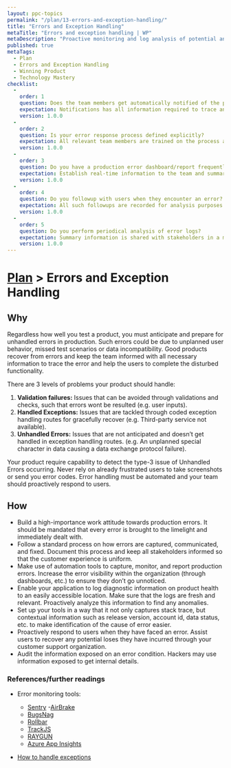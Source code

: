```yaml
--- 
layout: ppc-topics 
permalink: "/plan/13-errors-and-exception-handling/" 
title: "Errors and Exception Handling"
metaTitle: "Errors and exception handling | WP"
metaDescription: "Proactive monitoring and log analysis of potential and occurred errors to provide a graceful recovery and diagnostic capability for support teams."
published: true
metaTags:
  - Plan
  - Errors and Exception Handling
  - Winning Product
  - Technology Mastery
checklist: 
  -
    order: 1
    question: Does the team members get automatically notified of the production errors?
    expectation: Notifications has all information required to trace and help the effected user.
    version: 1.0.0
  -
    order: 2
    question: Is your error response process defined explicitly?
    expectation: All relevant team members are trained on the process and follows it consistent?
    version: 1.0.0
  -
    order: 3
    question: Do you have a production error dashboard/report frequently accessible to all stakeholders?
    expectation: Establish real-time information to the team and summary information to other stakeholders?
    version: 1.0.0
  -
    order: 4
    question: Do you followup with users when they encounter an error?
    expectation: All such followups are recorded for analysis purposes.
    version: 1.0.0
  -
    order: 5
    question: Do you perform periodical analysis of error logs?
    expectation: Summary information is shared with stakeholders in a manner the error response process improvements are visible.
    version: 1.0.0
---
```

# [Plan](../) > Errors and Exception Handling

## Why

Regardless how well you test a product, you must anticipate and prepare for unhandled errors in production. Such errors could be due to unplanned user behavior, missed test scenarios or data incompatibility. Good products recover from errors and keep the team informed with all necessary information to trace the error and help the users to complete the disturbed functionality.

There are 3 levels of problems your product should handle:

1. **Validation failures:** Issues that can be avoided through validations and checks, such that errors wont be resulted (e.g. user inputs).
2. **Handled Exceptions:** Issues that are tackled through coded exception handling routes for gracefully recover (e.g. Third-party service not available).
3. **Unhandled Errors:** Issues that are not anticipated and doesn’t get handled in exception handling routes. (e.g. An unplanned special character in data causing a data exchange protocol failure).

Your product require capability to detect the type-3 issue of Unhandled Errors occurring. Never rely on already frustrated users to take screenshots or send you error codes. Error handling must be automated and your team should proactively respond to users.

## How

- Build a high-importance work attitude towards production errors. It should be mandated that every error is brought to the limelight and immediately dealt with.
- Follow a standard process on how errors are captured, communicated, and fixed. Document this process and keep all stakeholders informed so that the customer experience is uniform.
- Make use of automation tools to capture, monitor, and report production errors. Increase the error visibility within the organization (through dashboards, etc.) to ensure they don’t go unnoticed.
- Enable your application to log diagnostic information on product health to an easily accessible location. Make sure that the logs are fresh and relevant. Proactively analyze this information to find any anomalies.
- Set up your tools in a way that it not only captures stack trace, but contextual information such as release version, account id, data status, etc. to make identification of the cause of error easier.
- Proactively respond to users when they have faced an error. Assist users to recover any potential loses they have incurred through your customer support organization.
- Audit the information exposed on an error condition. Hackers may use information exposed to get internal details.

### References/further readings

- Error monitoring tools:
  - [Sentry](https://sentry.io/)
  -[AirBrake](https://airbrake.io/)
  - [BugsNag](https://www.bugsnag.com/)
  - [Rollbar](https://rollbar.com/)
  - [TrackJS](https://trackjs.com/)
  - [RAYGUN](https://raygun.com/)
  - [Azure App Insights](https://docs.microsoft.com/en-us/azure/azure-monitor/app/app-insights-overview)

- [How to handle exceptions](https://raygun.com/blog/errors-and-exceptions/)
